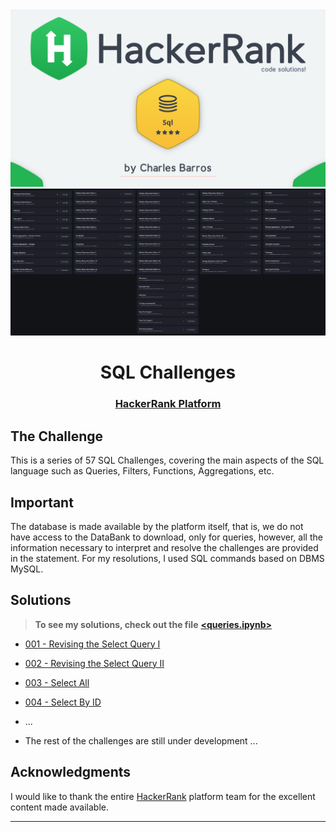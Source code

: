 <div align='center'>
    <img src='./images/readme-image.png'>
</div>
<div align='center'>
    <img src='./images/challenge-list.png'>
</div>

<h1 align='center'>SQL Challenges</h1>

<div align='center'>
    <h3>
      <a href='https://www.hackerrank.com/domains/sql?badge_type=sql' target="_blank"> HackerRank Platform</a>
    </h3>
</div>

## <strong>The Challenge</strong>
This is a series of 57 SQL Challenges, covering the main aspects of the SQL language such as Queries, Filters, Functions, Aggregations, etc.

## <strong>Important</strong>
<div>
The database is made available by the platform itself, that is, we do not have access to the DataBank to download, only for queries, however, all the information necessary to interpret and resolve the challenges are provided in the statement. For my resolutions, I used SQL commands based on DBMS MySQL.
</div>

## <strong>Solutions</strong>
> **To see my solutions, check out the file** [**<queries.ipynb>**](./queries.ipynb)

- [001 - Revising the Select Query I](https://www.hackerrank.com/challenges/revising-the-select-query/problem?isFullScreen=true)
- [002 - Revising the Select Query II](https://www.hackerrank.com/challenges/revising-the-select-query-2/problem?isFullScreen=true)
- [003 - Select All](https://www.hackerrank.com/challenges/select-all-sql/problem?isFullScreen=true)
- [004 - Select By ID](https://www.hackerrank.com/challenges/select-by-id/problem?isFullScreen=true)
- ...

- The rest of the challenges are still under development ... 

## <strong>Acknowledgments</strong>
I would like to thank the entire [HackerRank](https://www.hackerrank.com/) platform team for the excellent content made available.
<hr>
